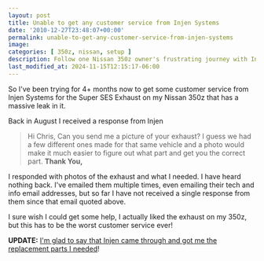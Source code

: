 ```yaml
---
layout: post
title: Unable to get any customer service from Injen Systems
date: '2010-12-27T23:48:07+00:00'
permalink: unable-to-get-any-customer-service-from-injen-systems
image:
categories: [ 350z, nissan, setup ]
description: Follow one Nissan 350z owner's frustrating journey with Injen Systems' customer service, ending in a satisfactory resolution.
last_modified_at: 2024-11-15T12:15:17-06:00
---
```


So I've been trying for 4+ months now to get some customer service from Injen Systems for the Super SES Exhaust on my Nissan 350z that has a massive leak in it.

Back in August I received a response from Injen

<blockquote>  
    Hi Chris,
    Can you send me a picture of your exhaust? I guess we had a few different ones made for that same vehicle and a photo would make it much easier to figure out what part and get you the correct part.
    <strong><b>Thank You,</b></strong>
</blockquote>  

I responded with photos of the exhaust and what I needed. I have heard nothing back. I've emailed them multiple times, even emailing their tech and info email addresses, but so far I have not received a single response from them since that email quoted above.

I sure wish I could get some help, I actually liked the exhaust on my 350z, but this has to be the worst customer service ever!


**UPDATE:** [I'm glad to say that Injen came through and got me the replacement parts I needed](injen-customer-service-update-it-rocks)!



